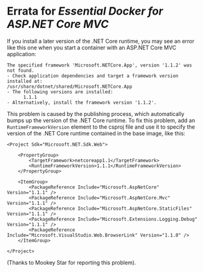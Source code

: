 # Errata for *Essential Docker for ASP.NET Core MVC*

If you install a later version of the .NET Core runtime, you may see an error like this one when you start a container with an ASP.NET Core MVC application:

    The specified framework 'Microsoft.NETCore.App', version '1.1.2' was not found.
    - Check application dependencies and target a framework version installed at:
    /usr/share/dotnet/shared/Microsoft.NETCore.App
    - The following versions are installed:
          1.1.1
    - Alternatively, install the framework version '1.1.2'.

This problem is caused by the publishing process, which automatically bumps up the version of the .NET Core runtime. To fix this problem, add an `RuntimeFrameworkVersion` element to the csproj file and use it to specify the version of the .NET Core runtime contained in the base image, like this:

    <Project Sdk="Microsoft.NET.Sdk.Web">

        <PropertyGroup>
            <TargetFramework>netcoreapp1.1</TargetFramework>
            <RuntimeFrameworkVersion>1.1.1</RuntimeFrameworkVersion>
        </PropertyGroup>

        <ItemGroup>
            <PackageReference Include="Microsoft.AspNetCore" Version="1.1.1" />
            <PackageReference Include="Microsoft.AspNetCore.Mvc" Version="1.1.1" />
            <PackageReference Include="Microsoft.AspNetCore.StaticFiles" Version="1.1.1" />
            <PackageReference Include="Microsoft.Extensions.Logging.Debug" Version="1.1.1" />
            <PackageReference Include="Microsoft.VisualStudio.Web.BrowserLink" Version="1.1.0" />
        </ItemGroup>

    </Project>

(Thanks to Mookey Star for reporting this problem).